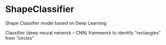 # ShapeClassifier
Shape Classifier model based on Deep Learning

Classifier (deep neural network – CNN) framework to identify “rectangles” from “circles”
